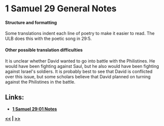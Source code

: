 # 1 Samuel 29 General Notes #

#### Structure and formatting ####

Some translations indent each line of poetry to make it easier to read. The ULB does this with the poetic song in 29:5.

#### Other possible translation difficulties ####

It is unclear whether David wanted to go into battle with the Philistines. He would have been fighting against Saul, but he also would have been fighting against Israel's soldiers. It is probably best to see that David is conflicted over this issue, but some scholars believe that David planned on turning against the Philistines in the battle. 

## Links: ##

* __[1 Samuel 29:01 Notes](./01.md)__

__[<<](../28/intro.md) | [>>](../30/intro.md)__
